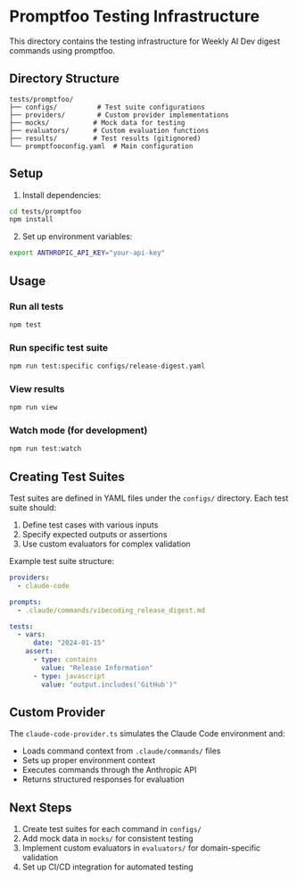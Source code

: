 # Promptfoo Testing Infrastructure

This directory contains the testing infrastructure for Weekly AI Dev digest commands using promptfoo.

## Directory Structure

```
tests/promptfoo/
├── configs/          # Test suite configurations
├── providers/        # Custom provider implementations
├── mocks/           # Mock data for testing
├── evaluators/      # Custom evaluation functions
├── results/         # Test results (gitignored)
└── promptfooconfig.yaml  # Main configuration
```

## Setup

1. Install dependencies:
```bash
cd tests/promptfoo
npm install
```

2. Set up environment variables:
```bash
export ANTHROPIC_API_KEY="your-api-key"
```

## Usage

### Run all tests
```bash
npm test
```

### Run specific test suite
```bash
npm run test:specific configs/release-digest.yaml
```

### View results
```bash
npm run view
```

### Watch mode (for development)
```bash
npm run test:watch
```

## Creating Test Suites

Test suites are defined in YAML files under the `configs/` directory. Each test suite should:

1. Define test cases with various inputs
2. Specify expected outputs or assertions
3. Use custom evaluators for complex validation

Example test suite structure:
```yaml
providers:
  - claude-code

prompts:
  - .claude/commands/vibecoding_release_digest.md

tests:
  - vars:
      date: "2024-01-15"
    assert:
      - type: contains
        value: "Release Information"
      - type: javascript
        value: "output.includes('GitHub')"
```

## Custom Provider

The `claude-code-provider.ts` simulates the Claude Code environment and:
- Loads command context from `.claude/commands/` files
- Sets up proper environment context
- Executes commands through the Anthropic API
- Returns structured responses for evaluation

## Next Steps

1. Create test suites for each command in `configs/`
2. Add mock data in `mocks/` for consistent testing
3. Implement custom evaluators in `evaluators/` for domain-specific validation
4. Set up CI/CD integration for automated testing